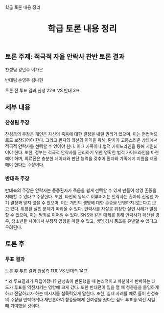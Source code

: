 <!DOCTYPE html>
<html lang="ko">
<head>
    <meta charset="UTF-8">
    <meta name="viewport" content="width=device-width, initial-scale=1.0">
    학급 토론 내용 정리
    <link rel="stylesheet" href="styles.css">
</head>
<body>
    <header>
        <h1>학급 토론 내용 정리</h1>
    </header>
    <main>
        <section id="discussion-summary">
            <h2>토론 주제: 적극적 자율 안락사 찬반 토론 결과 </h2>
            <p>찬성팀 강민주 이가은 
                <p></p>반대팀 손영주 김나현 
               <p></p> 토론 전 투표 결과 
                찬성 22표 VS 반대 3표.</p>
        </section>
        <section id="discussion-details">
            <h2>세부 내용</h2>
            <article>
                <h3>찬성팀 주장</h3>
                <p>찬성측의 주장은 개인은 자신의 죽음에 대한 결정을 내릴 권리가 있으며, 이는 헌법적으로도 보장되어야 한다. 그리고 환자의 최선의 이익을 위해, 환자가 고통스러운 상태에서 적극적 안락사를 선택할 수 있어야 한다. 이때 가족이나 법적 가이드라인을 통해 지원되어야 한다. 또한, 정부는 적극적 안락사를 관리하기 위한 명확한 법적 가이드라인을 마련해야 하며, 의료진은 충분한 데이터와 판단 능력을 갖추어 환자와 가족에게 지원을 제공해야 한다는 주장이다.</p>
            </article>
            <article>
                <h3>반대측 주장</h3>
                <p>반대측의 주장은 안락사는 중증환자가 죽음을 쉽게 선택할 수 있게 만들어 생명 존중을 저해할 수 있다고 주장한다. 또한, 타인의 동의로 이루어지는 안락사는 환자의 진정한 자기 결정과 맞지 않을 수 있으며, 이는 개인의 생명에 대한 존중을 반영하지 않는다고 보고 있다. 위장된 살인 문제가 따라올 수 있다. 안락사를 자살로 위장한 살인 사례가 발생할 수 있으며, 이는 범죄로 이어질 수 있다. SNS와 같은 매체를 통해 안락사가 확산될 경우, 청소년들 사이에서 부정적 영향을 미칠 수 있고, 생명 경시 풍조를 유발할 수 있다고 우려된다.</p>
            </article>
            <!--.-->

 </section>
        <section id="discussion-details">
            <h2> 토론 후</h2>
            <article>
                <h3>투표 결과</h3>
                <p>토론 후 투표 결과 찬성측 11표 VS 반대측 14표</p>
             <p>* 왜 투표결과가 뒤집어졌나? 찬성측이 반론했을 때 논리적이고 차분하게 반박하는 태도가 투표를 역전시키는 영향에 크게 갔다. 또한 반대편이 입을 열 때 청중들을 몰입하게 하고 전달하고자 하는 메시지를 설득력있게 말한다. 또한, 실제 사례를 예로 들어 찬성측의 주장을 반박하거나 재반론하여 청중들에게 신뢰성을 줬다는 점도 투표를 역전 시킬 때 기여했을 것이다.</p>
            </article>
            <!--.-->

